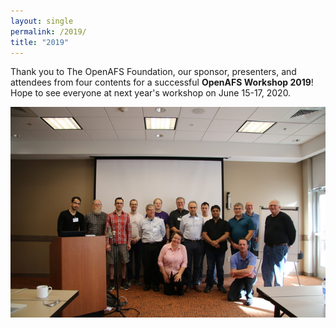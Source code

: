 ```yaml
---
layout: single
permalink: /2019/
title: "2019"
---
```


Thank you to The OpenAFS Foundation, our sponsor, presenters, and attendees
from four contents for a successful <strong>OpenAFS Workshop 2019</strong>!
Hope to see everyone at next year's workshop on June 15-17, 2020.

<a href="/assets/2019/photos/afs-workshop-2019-group-photo-lg.jpg">
  <img src="/assets/2019/photos/afs-workshop-2019-group-photo-med.jpg" alt="OpenAFS Workshop 2019">
</a>
